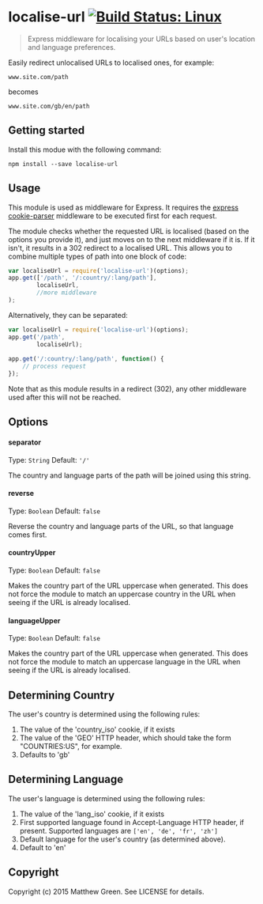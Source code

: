 # localise-url [![Build Status: Linux](https://travis-ci.org/mjgreen145/localise-url.svg?branch=master)](https://travis-ci.org/mjgreen145/localise-url)
>Express middleware for localising your URLs based on user's location and language preferences.

Easily redirect unlocalised URLs to localised ones, for example:

`www.site.com/path` 

becomes

`www.site.com/gb/en/path`

Getting started
---------------
Install this modue with the following command:
```shell
npm install --save localise-url
```

Usage
--------
This module is used as middleware for Express. 
It requires  the [express cookie-parser](https://github.com/expressjs/cookie-parser) middleware to be executed first for each request.

The module checks whether the requested URL is localised (based on the options you provide it), and just moves on to the next middleware if it is. If it isn't, it results in a 302 redirect to a localised URL.
This allows you to combine multiple types of path into one block of code:
```js
var localiseUrl = require('localise-url')(options);
app.get(['/path', '/:country/:lang/path'], 
        localiseUrl,
        //more middleware
);
```
Alternatively, they can be separated:
```js
var localiseUrl = require('localise-url')(options);
app.get('/path', 
        localiseUrl);
        
app.get('/:country/:lang/path', function() {
    // process request
});
```

Note that as this module results in a redirect (302), any other middleware used after this will not be reached.

Options
-------

#### separator
Type: `String`
Default: `'/'`

The country and language parts of the path will be joined using this string.

#### reverse
Type: `Boolean`
Default: `false`

Reverse the country and language parts of the URL, so that language comes first.

#### countryUpper
Type: `Boolean`
Default: `false`

Makes the country part of the URL uppercase when generated. This does not force the module to match an uppercase country in the URL when seeing if the URL is already localised.

#### languageUpper
Type: `Boolean`
Default: `false`

Makes the country part of the URL uppercase when generated. This does not force the module to match an uppercase language in the URL when seeing if the URL is already localised.


Determining Country
-------------------

The user's country is determined using the following rules:

1. The value of the 'country_iso' cookie, if it exists
2. The value of the 'GEO' HTTP header, which should take the form "COUNTRIES:US", for example.
3. Defaults to 'gb'

Determining Language
--------------------

The user's language is determined using the following rules:

1. The value of the 'lang_iso' cookie, if it exists
2. First supported language found in Accept-Language HTTP header, if present. Supported languages are `['en', 'de', 'fr', 'zh']`
3. Default language for the user's country (as determined above).
4. Default to 'en'

Copyright
---------
Copyright (c) 2015 Matthew Green. See LICENSE for details.
